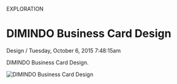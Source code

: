 <p class="type">EXPLORATION</p>

# DIMINDO Business Card Design

<p class="meta">Design  /  Tuesday, October 6, 2015 7:48:15am</p>

DIMINDO Business Card Design.

![DIMINDO Business Card Design](https://farooq-agent.web.app/assets/images/works/large/xyVob9JL_work_image.jpg)
